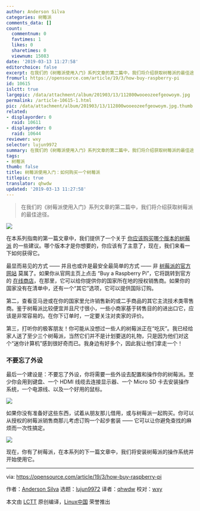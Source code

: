 ```yaml
---
author: Anderson Silva
categories: 树莓派
comments_data: []
count:
  commentnum: 0
  favtimes: 1
  likes: 0
  sharetimes: 0
  viewnum: 15083
date: '2019-03-13 11:27:58'
editorchoice: false
excerpt: 在我们的《树莓派使用入门》系列文章的第二篇中，我们将介绍获取树莓派的最佳途径。
fromurl: https://opensource.com/article/19/3/how-buy-raspberry-pi
id: 10615
islctt: true
largepic: /data/attachment/album/201903/13/112800wooeozeefgeowoym.jpg
permalink: /article-10615-1.html
pic: /data/attachment/album/201903/13/112800wooeozeefgeowoym.jpg.thumb.jpg
related:
- displayorder: 0
  raid: 10611
- displayorder: 0
  raid: 10644
reviewer: wxy
selector: lujun9972
summary: 在我们的《树莓派使用入门》系列文章的第二篇中，我们将介绍获取树莓派的最佳途径。
tags:
- 树莓派
thumb: false
title: 树莓派使用入门：如何购买一个树莓派
titlepic: true
translator: qhwdw
updated: '2019-03-13 11:27:58'
---
```



> 
> 在我们的《树莓派使用入门》系列文章的第二篇中，我们将介绍获取树莓派的最佳途径。
> 
> 
> 


![](/data/attachment/album/201903/13/112800wooeozeefgeowoym.jpg)


在本系列指南的第一篇文章中，我们提供了一个关于 [你应该购买哪个版本的树莓派](/article-10611-1.html) 的一些建议。哪个版本才是你想要的，你应该有了主意了，现在，我们来看一下如何获得它。


最显而易见的方式 —— 并且也或许是最安全最简单的方式 —— 非 [树莓派的官方网站](https://www.raspberrypi.org/) 莫属了。如果你从官网主页上点击 “Buy a Raspberry Pi”，它将跳转到官方的 [在线商店](https://www.raspberrypi.org/products/)，在那里，它可以给你提供你的国家所在地的授权销售商。如果你的国家没有在清单中，还有一个“其它”选项，它可以提供国际订购。


第二，查看亚马逊或在你的国家里允许销售新的或二手商品的其它主流技术类零售商。鉴于树莓派比较便宜并且尺寸很小，一些小商家基于转售目的的进出口它，应该是非常容易的。在你下订单时，一定要关注对卖家的评价。


第三，打听你的极客朋友！你可能从没想过一些人的树莓派正在“吃灰”。我已经给家人送了至少三个树莓派，当然它们并不是计划要送的礼物，只是因为他们对这个“迷你计算机”感到很好奇而已。我身边有好多个，因此我让他们拿走一个！


### 不要忘了外设


最后一个建设是：不要忘了外设，你将需要一些外设去配置和操作你的树莓派。至少你会用到键盘、一个 HDMI 线缆去连接显示器、一个 Micro SD 卡去安装操作系统，一个电源线、以及一个好用的鼠标。


![](/data/attachment/album/201903/13/112801gxw7mzk2zekanznq.jpg)


如果你没有准备好这些东西，试着从朋友那儿借用，或与树莓派一起购买。你可以从授权的树莓派销售商那儿考虑订购一个起步套装 —— 它可以让你避免查找的麻烦而一次性搞定。


![](/data/attachment/album/201903/13/112802ud0d18dj8nhv1prh.jpg)


现在，你有了树莓派，在本系列的下一篇文章中，我们将安装树莓派的操作系统并开始使用它。




---


via: <https://opensource.com/article/19/3/how-buy-raspberry-pi>


作者：[Anderson Silva](https://opensource.com/users/ansilva) 选题：[lujun9972](https://github.com/lujun9972) 译者：[qhwdw](https://github.com/qhwdw) 校对：[wxy](https://github.com/wxy)


本文由 [LCTT](https://github.com/LCTT/TranslateProject) 原创编译，[Linux中国](https://linux.cn/) 荣誉推出